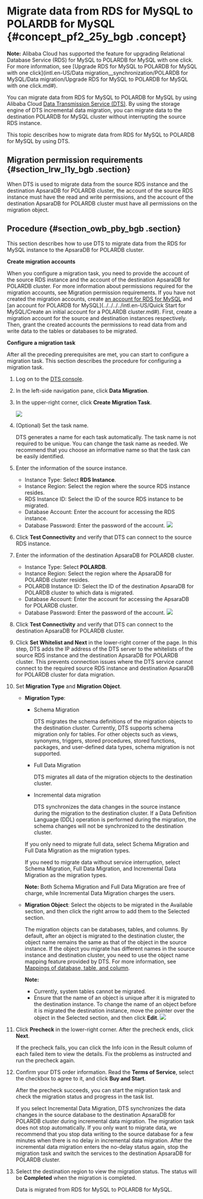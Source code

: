 # Migrate data from RDS for MySQL to POLARDB for MySQL {#concept_pf2_25y_bgb .concept}

**Note:** Alibaba Cloud has supported the feature for upgrading Relational Database Service \(RDS\) for MySQL to POLARDB for MySQL with one click. For more information, see [Upgrade RDS for MySQL to POLARDB for MySQL with one click](intl.en-US/Data migration__synchronization/POLARDB for MySQL/Data migration/Upgrade RDS for MySQL to POLARDB for MySQL with one click.md#).

You can migrate data from RDS for MySQL to POLARDB for MySQL by using Alibaba Cloud [Data Transmission Service \(DTS\)](https://www.alibabacloud.com/help/doc-detail/26592.htm). By using the storage engine of DTS incremental data migration, you can migrate data to the destination POLARDB for MySQL cluster without interrupting the source RDS instance.

This topic describes how to migrate data from RDS for MySQL to POLARDB for MySQL by using DTS.

## Migration permission requirements {#section_lrw_l1y_bgb .section}

When DTS is used to migrate data from the source RDS instance and the destination ApsaraDB for POLARDB cluster, the account of the source RDS instance must have the read and write permissions, and the account of the destination ApsaraDB for POLARDB cluster must have all permissions on the migration object.

## Procedure {#section_owb_pby_bgb .section}

This section describes how to use DTS to migrate data from the RDS for MySQL instance to the ApsaraDB for POLARDB cluster.

**Create migration accounts** 

When you configure a migration task, you need to provide the account of the source RDS instance and the account of the destination ApsaraDB for POLARDB cluster. For more information about permissions required for the migration accounts, see Migration permission requirements. If you have not created the migration accounts, create [an account for RDS for MySQL](https://www.alibabacloud.com/help/doc-detail/26186.htm) and [an account for POLARDB for MySQL](../../../../intl.en-US/Quick Start for MySQL/Create an initial account for a POLARDB cluster.md#). First, create a migration account for the source and destination instances respectively. Then, grant the created accounts the permissions to read data from and write data to the tables or databases to be migrated.

**Configure a migration task** 

After all the preceding prerequisites are met, you can start to configure a migration task. This section describes the procedure for configuring a migration task.

1.  Log on to the [DTS console](https://dts.console.aliyun.com/).
2.  In the left-side navigation pane, click **Data Migration**.
3.  In the upper-right corner, click **Create Migration Task**.

    ![](http://static-aliyun-doc.oss-cn-hangzhou.aliyuncs.com/assets/img/79403/156636690636105_en-US.png)

4.  \(Optional\) Set the task name.

    DTS generates a name for each task automatically. The task name is not required to be unique. You can change the task name as needed. We recommend that you choose an informative name so that the task can be easily identified.

5.  Enter the information of the source instance.

    -   Instance Type: Select **RDS Instance**.
    -   Instance Region: Select the region where the source RDS instance resides.
    -   RDS Instance ID: Select the ID of the source RDS instance to be migrated.
    -   Database Account: Enter the account for accessing the RDS instance.
    -   Database Password: Enter the password of the account.
    ![](http://static-aliyun-doc.oss-cn-hangzhou.aliyuncs.com/assets/img/79403/156636690934082_en-US.png)

6.  Click **Test Connectivity** and verify that DTS can connect to the source RDS instance.
7.  Enter the information of the destination ApsaraDB for POLARDB cluster.

    -   Instance Type: Select **POLARDB**.
    -   Instance Region: Select the region where the ApsaraDB for POLARDB cluster resides.
    -   POLARDB Instance ID: Select the ID of the destination ApsaraDB for POLARDB cluster to which data is migrated.
    -   Database Account: Enter the account for accessing the ApsaraDB for POLARDB cluster.
    -   Database Password: Enter the password of the account.
    ![](http://static-aliyun-doc.oss-cn-hangzhou.aliyuncs.com/assets/img/79403/156636691034083_en-US.png)

8.  Click **Test Connectivity** and verify that DTS can connect to the destination ApsaraDB for POLARDB cluster.
9.  Click **Set Whitelist and Next** in the lower-right corner of the page. In this step, DTS adds the IP address of the DTS server to the whitelists of the source RDS instance and the destination ApsaraDB for POLARDB cluster. This prevents connection issues where the DTS service cannot connect to the required source RDS instance and destination ApsaraDB for POLARDB cluster for data migration.
10. Set **Migration Type** and **Migration Object**.

    -   **Migration Type**:

        -   Schema Migration

            DTS migrates the schema definitions of the migration objects to the destination cluster. Currently, DTS supports schema migration only for tables. For other objects such as views, synonyms, triggers, stored procedures, stored functions, packages, and user-defined data types, schema migration is not supported.

        -   Full Data Migration

            DTS migrates all data of the migration objects to the destination cluster.

        -   Incremental data migration

            DTS synchronizes the data changes in the source instance during the migration to the destination cluster. If a Data Definition Language \(DDL\) operation is performed during the migration, the schema changes will not be synchronized to the destination cluster.

        If you only need to migrate full data, select Schema Migration and Full Data Migration as the migration types.

        If you need to migrate data without service interruption, select Schema Migration, Full Data Migration, and Incremental Data Migration as the migration types.

        **Note:** Both Schema Migration and Full Data Migration are free of charge, while Incremental Data Migration charges the users.

    -   **Migration Object**: Select the objects to be migrated in the Available section, and then click the right arrow to add them to the Selected section.

        The migration objects can be databases, tables, and columns. By default, after an object is migrated to the destination cluster, the object name remains the same as that of the object in the source instance. If the object you migrate has different names in the source instance and destination cluster, you need to use the object name mapping feature provided by DTS. For more information, see [Mappings of database, table, and column](https://www.alibabacloud.com/help/doc-detail/26628.htm).

        **Note:** 

        -   Currently, system tables cannot be migrated.
        -   Ensure that the name of an object is unique after it is migrated to the destination instance. To change the name of an object before it is migrated the destination instance, move the pointer over the object in the Selected section, and then click **Edit**.
    ![](http://static-aliyun-doc.oss-cn-hangzhou.aliyuncs.com/assets/img/79403/156636691234085_en-US.png)

11. Click **Precheck** in the lower-right corner. After the precheck ends, click **Next**.

    If the precheck fails, you can click the Info icon in the Result column of each failed item to view the details. Fix the problems as instructed and run the precheck again.

12. Confirm your DTS order information. Read the **Terms of Service**, select the checkbox to agree to it, and click **Buy and Start**.

    After the precheck succeeds, you can start the migration task and check the migration status and progress in the task list.

    If you select Incremental Data Migration, DTS synchronizes the data changes in the source database to the destination ApsaraDB for POLARDB cluster during incremental data migration. The migration task does not stop automatically. If you only want to migrate data, we recommend that you stop data writing to the source database for a few minutes when there is no delay in incremental data migration. After the incremental data migration enters the no-delay status again, stop the migration task and switch the services to the destination ApsaraDB for POLARDB cluster.

13. Select the destination region to view the migration status. The status will be **Completed** when the migration is completed.

    Data is migrated from RDS for MySQL to POLARDB for MySQL.


